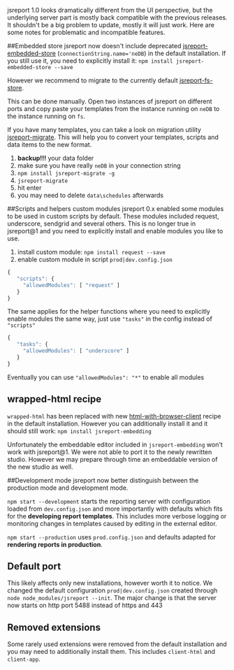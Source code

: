 ﻿jsreport 1.0 looks dramatically different from the UI perspective, but the underlying server part is mostly back compatible with the previous releases. It shouldn't be a big problem to update, mostly it will just work. Here are some notes for problematic and incompatible features.

##Embedded store
jsreport now doesn't include deprecated [jsreport-embedded-store](https://github.com/jsreport/jsreport-embedded-store) (`connectionString.name='neDB`) in the default installation. If you still use it, you need to explicitly install it: 
`npm install jsreport-embedded-store --save`

However we recommend to migrate to the currently default [jsreport-fs-store](https://github.com/jsreport/jsreport-fs-store). 

This can be done manually. Open two instances of jsreport on different ports and copy paste your templates from the instance running on `neDB` to the instance running on `fs`. 

If you have many templates, you can take a look on migration utility [jsreport-migrate](https://www.npmjs.com/package/jsreport-migrate). This will help you to convert your templates, scripts and data items to the new format. 
1. **backup!!!** your data folder
2. make sure you have really `neDB` in your connection string
3. `npm install jsreport-migrate -g`
4. `jsreport-migrate`
5. hit enter
6. you may need to delete `data\schedules` afterwards

##Scripts and helpers custom modules
jsreport 0.x enabled some modules to be used in custom scripts by default. These modules included request, underscore, sendgrid and several others. This is no longer true in jsreport@1 and you need to explicitly install and enable modules you like to use.

1. install custom module: `npm install request --save`
2. enable custom module in script `prod|dev.config.json`
```js
{
   "scripts": {
     "allowedModules": [ "request" ]
   } 
}   
```

The same applies for the helper functions where you need to explicitly enable modules the same way, just use `"tasks"` in the config instead of `"scripts"`

```js
{
   "tasks": {
     "allowedModules": [ "underscore" ]
   } 
}   
```


Eventually you can use `"allowedModules": "*"`  to enable all modules

## wrapped-html recipe
`wrapped-html` has been replaced with new [html-with-browser-client](http://jsreport.net/learn/html-with-browser-client) recipe in the default installation. However you can additionally install it and it should still work: `npm install jsreport-embedding`

Unfortunately the embeddable editor included in `jsreport-embedding` won't work with jsreport@1. We were not able to port it to the newly rewritten studio. However we  may prepare through time an embeddable version of the new studio as well.

##Development mode
jsreport now better distinguish between the production mode and development mode.

`npm start --development`  starts the reporting server with configuration loaded from `dev.config.json` and more importantly with defaults which fits for the **developing report templates**. This includes more verbose logging or monitoring changes in templates caused by editing in the external editor.

`npm start --production` uses `prod.config.json` and defaults adapted for **rendering reports in production**.

## Default port
This likely affects only new installations, however worth it to notice. We changed the default configuration `prod|dev.config.json` created through `node node_modules/jsreport --init`.  The major change is that the server now starts on http port 5488 instead of https and 443

## Removed extensions
Some rarely used extensions were removed from the default installation and you may need to additionally install them. This includes `client-html` and `client-app`.

